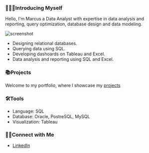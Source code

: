 ### 🙎🏽‍♂️Introducing Myself

Hello, I'm Marcus a Data Analyst with expertise in data analysis and reporting, query optimization, database design and data modeling.

![screenshot](https://github.com/user-attachments/assets/48836861-3485-4bdf-80dd-ea7216d1c4af)


  - Designing relational databases.
  - Querying data using SQL.
  - Developing dashoards on Tableau and Excel.
  - Data analysis and reporting using SQL and Excel.

### 📚Projects

Welcome to my portfolio, where I showcase my [ projects ](https://github.com/marcusasar/Portfolio-Guide)

### 🛠️Tools
- Language: SQL
- Database: Oracle, PostreSQL, MySQL
- Visualization: Tableau

### 👋🏼Connect with Me
- [LinkedIn](//linkedin.com/in/marcus-asare-9342a9275)

